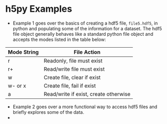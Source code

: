 # h5py Examples
- Example 1 goes over the basics of creating a hdf5 file, `file5.hdf5`, in python and populating some of the information for a dataset. The hdf5 file object generally behaves like a standard python file object and accepts the modes listed in the table below:

| Mode String | File Action |
| ----------- | ----------- |
| r           | Readonly, file must exist |
| r+          | Read/write file must exist |
| w           | Create file, clear if exist |
| w- or x     | Create file, fail if exist |
| a           | Read/write if exist, create otherwise |

- Example 2 goes over a more functional way to access hdf5 files and briefly explores some of the data.
-
